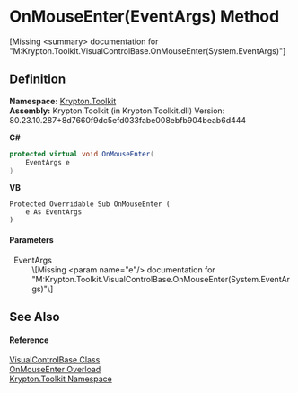 # OnMouseEnter(EventArgs) Method


\[Missing &lt;summary&gt; documentation for "M:Krypton.Toolkit.VisualControlBase.OnMouseEnter(System.EventArgs)"\]



## Definition
**Namespace:** <a href="79d2eac2-21f4-54ff-7552-b20c33c30600.md">Krypton.Toolkit</a>  
**Assembly:** Krypton.Toolkit (in Krypton.Toolkit.dll) Version: 80.23.10.287+8d7660f9dc5efd033fabe008ebfb904beab6d444

**C#**
``` C#
protected virtual void OnMouseEnter(
	EventArgs e
)
```
**VB**
``` VB
Protected Overridable Sub OnMouseEnter ( 
	e As EventArgs
)
```



#### Parameters
<dl><dt>  EventArgs</dt><dd>\[Missing &lt;param name="e"/&gt; documentation for "M:Krypton.Toolkit.VisualControlBase.OnMouseEnter(System.EventArgs)"\]</dd></dl>

## See Also


#### Reference
<a href="692f3254-a85d-c457-f80c-15e27592145b.md">VisualControlBase Class</a>  
<a href="faee1e89-b085-ced4-1fb7-75568d5fa588.md">OnMouseEnter Overload</a>  
<a href="79d2eac2-21f4-54ff-7552-b20c33c30600.md">Krypton.Toolkit Namespace</a>  
